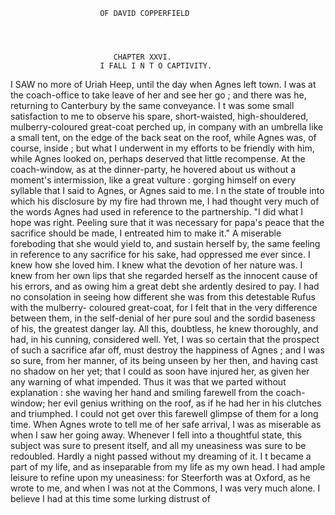                         OF DAVID COPPERFIELD




                           CHAPTER XXVI.
                        I FALL I N T O CAPTIVITY.

   I SAW no more of Uriah Heep, until the day when Agnes left town. I
was at the coach-office to take leave of her and see her go ; and there was
he, returning to Canterbury by the same conveyance. I t was some small
satisfaction to me to observe his spare, short-waisted, high-shouldered,
mulberry-coloured great-coat perched up, in company with an umbrella
like a small tent, on the edge of the back seat on the roof, while Agnes
was, of course, inside ; but what I underwent in my efforts to be friendly
with him, while Agnes looked on, perhaps deserved that little recompense.
At the coach-window, as at the dinner-party, he hovered about us without
a moment's intermission, like a great vulture : gorging himself on every
syllable that I said to Agnes, or Agnes said to me.
   I n the state of trouble into which his disclosure by my fire had thrown
me, I had thought very much of the words Agnes had used in reference to
the partnership. "I did what I hope was right. Peeling sure that it
was necessary for papa's peace that the sacrifice should be made, I entreated
him to make it." A miserable foreboding that she would yield to, and
sustain herself by, the same feeling in reference to any sacrifice for his
sake, had oppressed me ever since. I knew how she loved him. I knew
what the devotion of her nature was. I knew from her own lips that she
regarded herself as the innocent cause of his errors, and as owing him a
great debt she ardently desired to pay. I had no consolation in seeing
how different she was from this detestable Rufus with the mulberry-
coloured great-coat, for I felt that in the very difference between them, in
the self-denial of her pure soul and the sordid baseness of his, the greatest
danger lay. All this, doubtless, he knew thoroughly, and had, in his
cunning, considered well.
   Yet, I was so certain that the prospect of such a sacrifice afar off, must
destroy the happiness of Agnes ; and I was so sure, from her manner, of
its being unseen by her then, and having cast no shadow on her yet; that
I could as soon have injured her, as given her any warning of what
impended. Thus it was that we parted without explanation : she waving
her hand and smiling farewell from the coach-window; her evil genius
writhing on the roof, as if he had her in his clutches and triumphed.
   I could not get over this farewell glimpse of them for a long time.
When Agnes wrote to tell me of her safe arrival, I was as miserable as when
I saw her going away. Whenever I fell into a thoughtful state, this
subject was sure to present itself, and all my uneasiness was sure to be
redoubled. Hardly a night passed without my dreaming of it. I t became
a part of my life, and as inseparable from my life as my own head.
   I had ample leisure to refine upon my uneasiness: for Steerforth was
at Oxford, as he wrote to me, and when I was not at the Commons, I was
very much alone. I believe I had at this time some lurking distrust of
